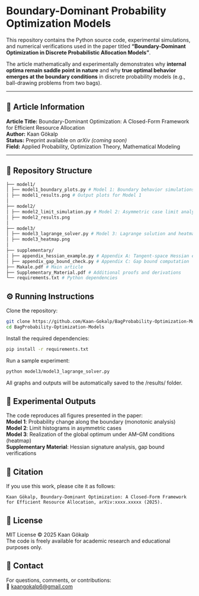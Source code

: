 # Boundary-Dominant Probability Optimization Models

This repository contains the Python source code, experimental simulations, and numerical verifications used in the paper titled **“Boundary-Dominant Optimization in Discrete Probabilistic Allocation Models”**.

The article mathematically and experimentally demonstrates why **internal optima remain saddle point in nature** and why **true optimal behavior emerges at the boundary conditions** in discrete probability models (e.g., ball-drawing problems from two bags).

---

## 📄 Article Information

**Article Title:** Boundary-Dominant Optimization: A Closed-Form Framework for Efficient Resource Allocation  
**Author:** Kaan Gökalp  
**Status:** Preprint available on *arXiv (coming soon)*  
**Field:** Applied Probability, Optimization Theory, Mathematical Modeling  

---

## 📁 Repository Structure
```bash
├── model1/
│ ├── model1_boundary_plots.py # Model 1: Boundary behavior simulations
│ ├── model1_results.png # Output plots for Model 1
│
├── model2/
│ ├── model2_limit_simulation.py # Model 2: Asymmetric case limit analysis
│ ├── model2_results.png
│
├── model3/
│ ├── model3_lagrange_solver.py # Model 3: Lagrange solution and heatmap
│ ├── model3_heatmap.png
│
├── supplementary/
│ ├── appendix_hessian_example.py # Appendix A: Tangent-space Hessian example
│ ├── appendix_gap_bound_check.py # Appendix C: Gap bound computation
├── Makale.pdf # Main article
├── Supplementary_Material.pdf # Additional proofs and derivations
└── requirements.txt # Python dependencies
```
## ⚙️ Running Instructions
Clone the repository:
```bash
git clone https://github.com/Kaan-Gokalp/BagProbability-Optimization-Models.git
cd BagProbability-Optimization-Models
  ```
Install the required dependencies:
```bash
pip install -r requirements.txt
```
Run a sample experiment:
```bash
python model3/model3_lagrange_solver.py
```
All graphs and outputs will be automatically saved to the /results/ folder.

## 🧪 Experimental Outputs
The code reproduces all figures presented in the paper:  
**Model 1**: Probability change along the boundary (monotonic analysis)  
**Model 2**: Limit histograms in asymmetric cases  
**Model 3**: Realization of the global optimum under AM–GM conditions (heatmap)  
**Supplementary Material**: Hessian signature analysis, gap bound verifications  

## 📘 Citation
If you use this work, please cite it as follows:  
```
Kaan Gökalp, Boundary-Dominant Optimization: A Closed-Form Framework for Efficient Resource Allocation, arXiv:xxxx.xxxxx (2025).
```
## 📜 License
MIT License © 2025 Kaan Gökalp  
The code is freely available for academic research and educational purposes only.

## 📧 Contact
For questions, comments, or contributions:  
📩 kaangokalp6@gmail.com
